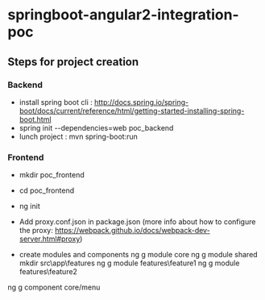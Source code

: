 # springboot-angular2-integration-poc

## Steps for project creation

### Backend
- install spring boot cli : http://docs.spring.io/spring-boot/docs/current/reference/html/getting-started-installing-spring-boot.html
- spring init --dependencies=web poc_backend
- lunch project : mvn spring-boot:run

### Frontend
- mkdir poc_frontend
- cd poc_frontend
- ng init

- Add proxy.conf.json in package.json (more info about how to configure the proxy: https://webpack.github.io/docs/webpack-dev-server.html#proxy)

- create modules and components
ng g module core
ng g module shared
mkdir src\app\features
ng g module features\feature1
ng g module features\feature2

ng g component core/menu
